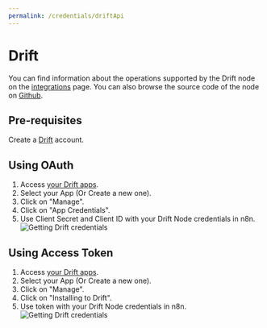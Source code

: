 ```yaml
---
permalink: /credentials/driftApi
---
```



# Drift
You can find information about the operations supported by the Drift node on the [integrations](https://n8n.io/integrations/n8n-nodes-base.drift) page. You can also browse the source code of the node on [Github](https://github.com/n8n-io/n8n/tree/master/packages/nodes-base/nodes/Drift).

## Pre-requisites

Create a [Drift](https://www.drift.com/) account.

## Using OAuth

1. Access [your Drift apps](https://dev.drift.com/apps).
2. Select your App (Or Create a new one).
3. Click on "Manage".
4. Click on "App Credentials".
5. Use Client Secret and Client ID with your Drift Node credentials in n8n.
![Getting Drift credentials](https://i.imgur.com/TbhL3y2.gif)

## Using Access Token

1. Access [your Drift apps](https://dev.drift.com/apps).
2. Select your App (Or Create a new one).
3. Click on "Manage".
4. Click on "Installing to Drift".
5. Use token with your Drift Node credentials in n8n.
![Getting Drift credentials](https://i.imgur.com/6lrsBM5.gif)
